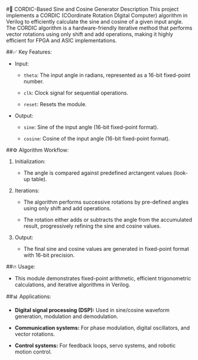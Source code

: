 #📄 CORDIC-Based Sine and Cosine Generator Description
This project implements a CORDIC (COordinate Rotation DIgital Computer) algorithm in Verilog to efficiently calculate the sine and cosine of a given input angle. The CORDIC algorithm is a hardware-friendly iterative method that performs vector rotations using only shift and add operations, making it highly efficient for FPGA and ASIC implementations.

##✅ Key Features:
- Input:

	- `theta`: The input angle in radians, represented as a 16-bit fixed-point number.

	- `clk`: Clock signal for sequential operations.

	- `reset`: Resets the module.

- Output:

	- `sine`: Sine of the input angle (16-bit fixed-point format).

	- `cosine`: Cosine of the input angle (16-bit fixed-point format).

##⚙️ Algorithm Workflow:
1. Initialization:

	- The angle is compared against predefined arctangent values (look-up table).

2. Iterations:

	- The algorithm performs successive rotations by pre-defined angles using only shift and add operations.

	- The rotation either adds or subtracts the angle from the accumulated result, progressively refining the sine and cosine values.

3. Output:

	- The final sine and cosine values are generated in fixed-point format with 16-bit precision.

##🔥 Usage:
- This module demonstrates fixed-point arithmetic, efficient trigonometric calculations, and iterative algorithms in Verilog.

##📊 Applications:
- **Digital signal processing (DSP):** Used in sine/cosine waveform generation, modulation and demodulation.

- **Communication systems:** For phase modulation, digital oscillators, and vector rotations.

- **Control systems:** For feedback loops, servo systems, and robotic motion control.
